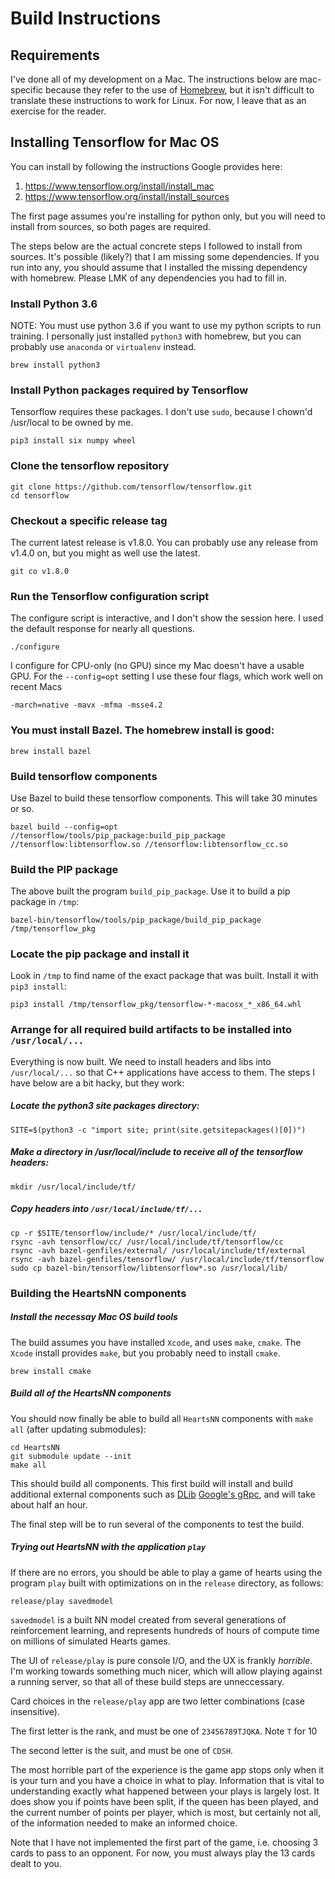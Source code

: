 # Build Instructions

## Requirements

I've done all of my development on a Mac. The instructions below are mac-specific
because they refer to the use of [Homebrew](https://brew.sh/), but it isn't
difficult to translate these instructions to work for Linux. For now, I leave
that as an exercise for the reader.

## Installing Tensorflow for Mac OS

You can install by following the instructions Google provides here:

1. https://www.tensorflow.org/install/install_mac
2. https://www.tensorflow.org/install/install_sources

The first page assumes you're installing for python only, but you will need to
install from sources, so both pages are required.

The steps below are the actual concrete steps I followed to install from sources.
It's possible (likely?) that I am missing some dependencies. If you run into any,
you should assume that I installed the missing dependency with homebrew.
Please LMK of any dependencies you had to fill in.

### Install Python 3.6

NOTE: You must use python 3.6 if you want to use my python scripts to run training.
I personally just installed `python3` with homebrew, but you can probably use `anaconda`
or `virtualenv` instead.

    brew install python3

### Install Python packages required by Tensorflow

Tensorflow requires these packages.
I don't use `sudo`, because I chown'd /usr/local to be owned by me.

    pip3 install six numpy wheel

### Clone the tensorflow repository

    git clone https://github.com/tensorflow/tensorflow.git
    cd tensorflow

### Checkout a specific release tag

The current latest release is v1.8.0. You can probably use any release from v1.4.0 on, but you might as well use the latest.

    git co v1.8.0

### Run the Tensorflow configuration script

The configure script is interactive, and I don't show the session here. I used the default
response for nearly all questions.

    ./configure

I configure for CPU-only (no GPU) since my Mac doesn't have a usable GPU. For the `--config=opt` setting I use these four flags, which work well on recent Macs

    -march=native -mavx -mfma -msse4.2

### You must install Bazel. The homebrew install is good:

    brew install bazel

### Build tensorflow components

Use Bazel to build these tensorflow components. This will take 30 minutes or so.

    bazel build --config=opt //tensorflow/tools/pip_package:build_pip_package //tensorflow:libtensorflow.so //tensorflow:libtensorflow_cc.so

### Build the PIP package

The above built the program `build_pip_package`. Use it to build a pip package in `/tmp`:

    bazel-bin/tensorflow/tools/pip_package/build_pip_package /tmp/tensorflow_pkg

### Locate the pip package and install it

Look in `/tmp` to find name of the exact package that was built. Install it with `pip3 install`:

    pip3 install /tmp/tensorflow_pkg/tensorflow-*-macosx_*_x86_64.whl

### Arrange for all required build artifacts to be installed into `/usr/local/...`

Everything is now built. We need to install headers and libs into `/usr/local/...` so that C++
applications have access to them. The steps I have below are a bit hacky, but they work:

##### Locate the python3 site packages directory:

    SITE=$(python3 -c "import site; print(site.getsitepackages()[0])")

##### Make a directory in /usr/local/include to receive all of the tensorflow headers:

    mkdir /usr/local/include/tf/

##### Copy headers into `/usr/local/include/tf/...`

    cp -r $SITE/tensorflow/include/* /usr/local/include/tf/
    rsync -avh tensorflow/cc/ /usr/local/include/tf/tensorflow/cc
    rsync -avh bazel-genfiles/external/ /usr/local/include/tf/external
    rsync -avh bazel-genfiles/tensorflow/ /usr/local/include/tf/tensorflow
    sudo cp bazel-bin/tensorflow/libtensorflow*.so /usr/local/lib/

### Building the HeartsNN components

##### Install the necessay Mac OS build tools

The build assumes you have installed `Xcode`, and uses `make`, `cmake`. The `Xcode` install provides `make`, but you probably need to install `cmake`.

	brew install cmake

##### Build all of the HeartsNN components

You should now finally be able to build all `HeartsNN` components with `make all` (after updating submodules):

	cd HeartsNN
    git submodule update --init
	make all

This should build all components. This first build will install and build additional external components such as [DLib](http://dlib.net/) [Google's gRpc](https://grpc.io/), and will take about half an hour.

The final step will be to run several of the components to test the build.

##### Trying out HeartsNN with the application `play`

If there are no errors, you should be able to play a game of hearts using the program `play` built with optimizations on in the `release` directory, as follows:

    release/play savedmodel

`savedmodel` is a built NN model created from several generations of reinforcement learning, and represents
hundreds of hours of compute time on millions of simulated Hearts games.

The UI of `release/play` is pure console I/O, and the UX is frankly *horrible*. I'm working towards something much nicer, which will allow playing against a running server, so that all of these build steps are unneccessary.

Card choices in the `release/play` app are two letter combinations (case insensitive).

The first letter is the rank, and must be one of `23456789TJQKA`. Note `T` for 10

The second letter is the suit, and must be one of `CDSH`.

The most horrible part of the experience is the game app stops only when it is your turn and you have a choice in what to play. Information that is vital to understanding exactly what happened between your plays is largely lost. It does show you if points have been split, if the queen has been played, and the current number of points per player, which is most, but certainly not all, of the information needed to make an informed choice.

Note that I have not implemented the first part of the game, i.e. choosing 3 cards to pass to an opponent. For now, you must always play the 13 cards dealt to you.
